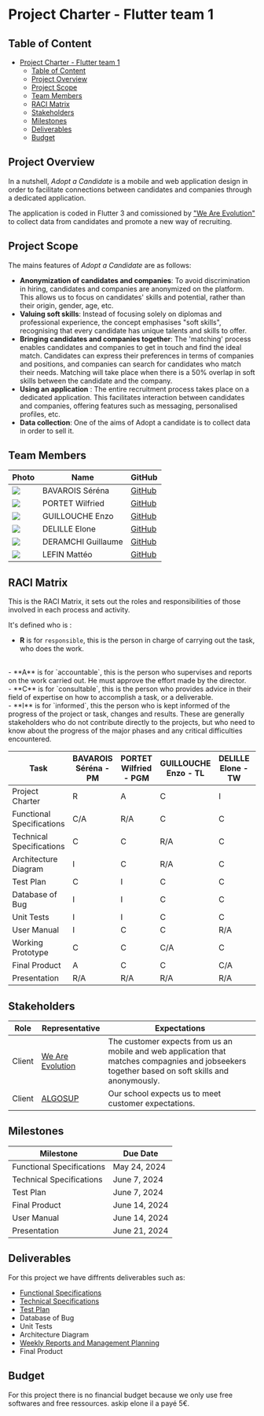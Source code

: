 # Project Charter - Flutter team 1

## Table of Content
- [Project Charter - Flutter team 1](#project-charter---flutter-team-1)
  - [Table of Content](#table-of-content)
  - [Project Overview](#project-overview)
  - [Project Scope](#project-scope)
  - [Team Members](#team-members)
  - [RACI Matrix](#raci-matrix)
  - [Stakeholders](#stakeholders)
  - [Milestones](#milestones)
  - [Deliverables](#deliverables)
  - [Budget](#budget)

## Project Overview

In a nutshell, *Adopt a Candidate* is a mobile and web application design in order to facilitate connections between candidates and companies through a dedicated application. 

The application is coded in Flutter 3 and comissioned by ["We Are Evolution"](https://www.we-are-evolution.com/team) to collect data from candidates and promote a new way of recruiting.

## Project Scope

The mains features of *Adopt a Candidate* are as follows:
- **Anonymization of candidates and companies**: To avoid discrimination in hiring, candidates and companies are anonymized on the platform. This allows us to focus on candidates' skills and potential, rather than their origin, gender, age, etc.
- **Valuing soft skills**: Instead of focusing solely on diplomas and professional experience, the concept emphasises "soft skills", recognising that every candidate has unique talents and skills to offer.
- **Bringing candidates and companies together**: The 'matching' process enables candidates and companies to get in touch and find the ideal match. Candidates can express their preferences in terms of companies and positions, and companies can search for candidates who match their needs. Matching will take place when there is a 50% overlap in soft skills between the candidate and the company.
- **Using an application** : The entire recruitment process takes place on a dedicated application. This facilitates interaction between candidates and companies, offering features such as messaging, personalised profiles, etc.
- **Data collection**: One of the aims of Adopt a candidate is to collect data in order to sell it. 

## Team Members

| Photo | Name | GitHub |
|--|--|--|
| <img src="https://ca.slack-edge.com/T070EHG6M7T-U0701Q411PD-g2a7db03edc5-64"> | BAVAROIS Séréna | [GitHub](https://github.com/NanaChocolat) |
| <img src="https://ca.slack-edge.com/T070EHG6M7T-U0704BXUEA0-gd09bd752038-64"> | PORTET Wilfried | [GitHub](https://github.com/PortetWilfried) |
| <img src="https://ca.slack-edge.com/T06NA42V4FN-U06N7LH3KB4-g20f42d2a13d-64"> | GUILLOUCHE Enzo | [GitHub](https://github.com/EnzoGuillouche) |
| <img src="https://ca.slack-edge.com/T06NA42V4FN-U06NWDSQ38Q-gd0f64565afd-64"> | DELILLE Elone | [GitHub](https://github.com/HiNett) |
| <img src="https://ca.slack-edge.com/T070EHG6M7T-U06VD0R4ACD-g70bf9de2131-64"> | DERAMCHI Guillaume | [GitHub](https://github.com/Guillaume18100) |
| <img src="https://ca.slack-edge.com/T070EHG6M7T-U0704C1S1RS-gea5dac389e4-64"> | LEFIN Mattéo | [GitHub](https://github.com/Mattstar64) |

## RACI Matrix

This is the RACI Matrix, it sets out the roles and responsibilities of those involved in each process and activity. 

It's defined who is :
- **R** is for `responsible`, this is the person in charge of carrying out the task, who does the work.
<br>
- **A** is for `accountable`, this is the person who supervises and reports on the work carried out. He must approve the effort made by the director.
<br>
- **C** is for `consultable`, this is the person who provides advice in their field of expertise on how to accomplish a task, or a deliverable.
<br>
- **I** is for `informed`, this the person who is kept informed of the progress of the project or task, changes and results. These are generally stakeholders who do not contribute directly to the projects, but who need to know about the progress of the major phases and any critical difficulties encountered.

| Task | BAVAROIS Séréna - PM | PORTET Wilfried -  PGM | GUILLOUCHE Enzo - TL | DELILLE Elone - TW | DERAMCHI Guillaume - SE | LEFIN Mattéo - QA | Stackholders |
|--|--|--|--|--|--|--|--|
|Project Charter | R | A | C | I | I | I | C |
|Functional Specifications | C/A | R/A | C | C | I | C | I/C |
|Technical Specifications | C | C | R/A | C | C | C | I |
|Architecture Diagram | I | C | R/A | C | C | C |
|Test Plan | C | I | C | C | C | R/A |
|Database of Bug | I | I | C | C | C | R/A |
|Unit Tests | I | I | C | C | R/A | C |
|User Manual| I | C | C | R/A | A | C |
|Working Prototype | C | C | C/A | C | R/A | C |
|Final Product | A | C | C | C/A| R/A | C |
|Presentation | R/A | R/A | R/A | R/A | R/A | R/A |

## Stakeholders

| Role | Representative | Expectations |
| -- | -- | -- |
| Client | [We Are Evolution](https://www.we-are-evolution.com/team)| The customer expects from us an mobile and web application that matches compagnies and jobseekers together based on soft skills and anonymously. |
|Client | [ALGOSUP](https://algosup.com/)|Our school expects us to meet customer expectations.|

## Milestones

| Milestone | Due Date |
| -- | -- |
| Functional Specifications | May 24, 2024 |
| Technical Specifications | June 7, 2024 |
| Test Plan | June 7, 2024 |
| Final Product | June 14, 2024 |
| User Manual | June 14, 2024 |
| Presentation | June 21, 2024 |

## Deliverables

For this project we have diffrents deliverables such as: 

- [Functional Specifications](/documents/functional_specifications/Functional%20Specification.md)
- [Technical Specifications](/documents/technical_specifications/technicalspecifications.md)
- [Test Plan](/documents/test_plan/testplan.md)
- Database of Bug
- Unit Tests
- Architecture Diagram
- [Weekly Reports and Management Planning](/documents/management/managementdocument.md)
- Final Product

## Budget
For this project there is no financial budget because we only use free softwares and free ressources. askip elone il a payé 5€.